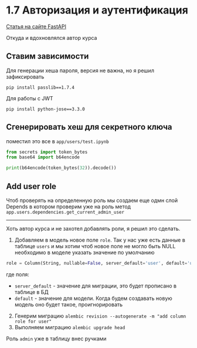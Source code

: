# 1.7 Авторизация и аутентификация

[Статья на сайте FastAPI](https://fastapi.tiangolo.com/tutorial/security/oauth2-jwt/)

Откуда и вдохновлялся автор курса

## Ставим зависимости

Для генерации хеша пароля, версия не важна, но я решил зафиксировать

    pip install passlib==1.7.4

Для работы с JWT

    pip install python-jose==3.3.0

## Сгенерировать хеш для секретного ключа

поместил это все в `app/users/test.ipynb`

```python
from secrets import token_bytes
from base64 import b64encode

print(b64encode(token_bytes(32)).decode())
```

## Add user role

Чтоб проверять на определенную роль мы создаем еще одмн слой Depends в котором проверим уже на роль
метод `app.users.dependencies.get_current_admin_user`

---
Хоть автор курса и не захотел добавлять роли, я решил это сделать.

1. Добавляем в модель новое поле `role`. 
Так у нас уже есть данные в таблице `users` и мы хотим чтоб новое поле не могло быть NULL
необходимо в моделе указать значение по умолчанию
```python
role = Column(String, nullable=False, server_default='user', default='user')
```
где поля:
- `server_default` - значение для миграции, это будет прописано в таблице в БД
- `default` - значение для модели. Когда будем создавать новую модель оно будет такое, проигнорировать
2. Генерим миграцию `alembic revision --autogenerate -m "add column role for user"`
4. Выполняем миграцию `alembic upgrade head`

Роль `admin` уже в таблицу внес ручками



